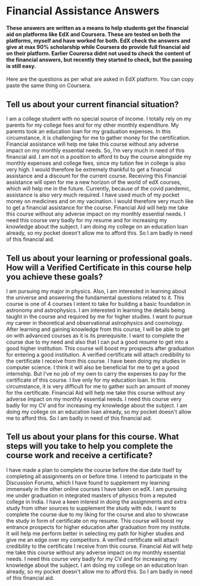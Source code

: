 # Financial Assistance Answers

#### These answers are written as a means to help students get the financial aid on platforms like EdX and Coursera. These are tested on both the platforms, myself and have worked for both. EdX check the answers and give at max 90% scholarship while Coursera do provide full financial aid on their platform. Earlier Courersa didnt not used to check the content of the financial answers, but recently they started to check, but the passing is still easy.

Here are the questions as per what are asked in EdX platform. You can copy paste the same thing on Coursera.

## Tell us about your current financial situation? 
I am a college student with no special source of income. I totally rely on my parents for my college fees and for my other monthly expenditure. My parents took an education loan for my graduation expenses. In this circumstance, it is challenging for me to gather money for the certification. Financial assistance will help me take this course without any adverse impact on my monthly essential needs. So, I’m very much in need of this financial aid. I am not in a position to afford to buy the course alongside my monthly expenses and college fees, since my tution fee in college is also very high. I would therefore be extremely thankful to get a financial assistance and a discount for the current course. Receiving this Financial assistance will open for me a new horizon of the world of edX courses, which will help me in the future. Currently, because of the covid pandemic, assistance is also very much required. I have used much of my pocket money on medicines and on my vacination. I would therefore very much like to get a financial assistance for the course. Financial Aid will help me take this course without any adverse impact on my monthly essential needs. I need this course very badly for my resume and for increasing my knowledge about the subject. I am doing my college on an education loan already, so my pocket doesn't allow me to afford this. So I am badly in need of this financial aid.

## Tell us about your learning or professional goals. How will a Verified Certificate in this course help you achieve these goals? 
I am pursuing my major in physics. Also, I am interested in learning about the universe and answering the fundamental questions related to it. This course is one of 4 courses I intent to take for building a basic foundation in astronomy and astrophysics. I am interested in learning the details being taught in the course and required by me for higher studies. I want to pursue my career in theoretical and observational astrophysics and cosmology. After learning and gaining knowledge from this course, I will be able to get on with advanced courses as it is its prerequisite. I want to complete the course due to my need and also that I can put a good resume to get into a good higher institution. This course will boost my prospects after graduation for entering a good institution. A verified certificate will attach credibility to the certificate I receive from this course. I have been doing my studies in computer science. I think it will also be beneficial for me to get a good internship. But I’ve no job of my own to carry the expenses to pay for the certificate of this course. I live only for my education loan. In this circumstance, it is very difficult for me to gather such an amount of money for the certificate. Financial Aid will help me take this course without any adverse impact on my monthly essential needs. I need this course very badly for my CV and for increasing my knowledge about the subject. I am doing my college on an education loan already, so my pocket doesn't allow me to afford this. So I am badly in need of this financial aid.

## Tell us about your plans for this course. What steps will you take to help you complete the course work and receive a certificate? 
I have made a plan to complete the course before the due date itself by completing all assignments on or before time. I intend to participate in the Discussion Forums, which I have found to supplement my learning immensely in the other online courses I have taken on edX. I am pursuing me under graduation in integrated masters of physics from a reputed college in India. I have a keen interest in doing the assignments and extra study from other sources to supplement the study with edx. I want to complete the course due to my liking for the course and also to showcase the study in form of certificate on my resume. This course will boost my entrance prospects for higher education after graduation from my institute. It will help me perform better in selecting my path for higher studies and give me an edge over my competitors. A verified certificate will attach credibility to the certificate I receive from this course. Financial Aid will help me take this course without any adverse impact on my monthly essential needs. I need this course very badly for my CV and for increasing my knowledge about the subject. I am doing my college on an education loan already, so my pocket doesn't allow me to afford this. So I am badly in need of this financial aid.


















